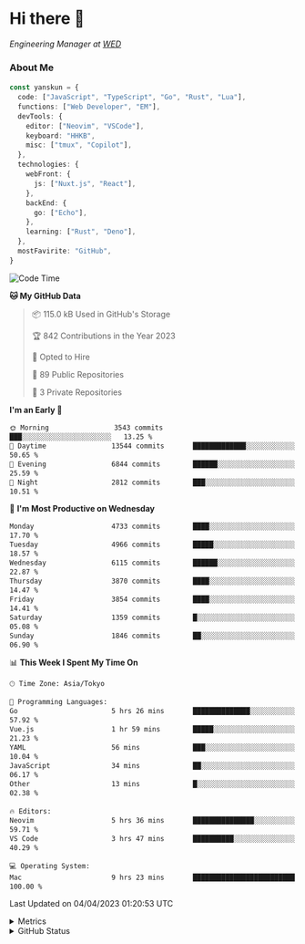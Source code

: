 # Hi there&nbsp;:wave:

<!-- ![Alt text](https://spotify-recently-played-readme.vercel.app/api?user=31kynbuubkiu3r4qh4hjuaglhfay) -->

_Engineering Manager at [WED](https://github.com/wedinc)_

### About Me

```ts
const yanskun = {
  code: ["JavaScript", "TypeScript", "Go", "Rust", "Lua"],
  functions: ["Web Developer", "EM"],
  devTools: {
    editor: ["Neovim", "VSCode"],
    keyboard: "HHKB",
    misc: ["tmux", "Copilot"],
  },
  technologies: {
    webFront: {
      js: ["Nuxt.js", "React"],
    },
    backEnd: {
      go: ["Echo"],
    },
    learning: ["Rust", "Deno"],
  },
  mostFavirite: "GitHub",
}
```

<!--START_SECTION:waka-->
![Code Time](http://img.shields.io/badge/Code%20Time-245%20hrs%2027%20mins-blue)

**🐱 My GitHub Data** 

> 📦 115.0 kB Used in GitHub's Storage 
 > 
> 🏆 842 Contributions in the Year 2023
 > 
> 💼 Opted to Hire
 > 
> 📜 89 Public Repositories 
 > 
> 🔑 3 Private Repositories 
 > 
**I'm an Early 🐤** 

```text
🌞 Morning                3543 commits        ███░░░░░░░░░░░░░░░░░░░░░░   13.25 % 
🌆 Daytime                13544 commits       █████████████░░░░░░░░░░░░   50.65 % 
🌃 Evening                6844 commits        ██████░░░░░░░░░░░░░░░░░░░   25.59 % 
🌙 Night                  2812 commits        ███░░░░░░░░░░░░░░░░░░░░░░   10.51 % 
```
📅 **I'm Most Productive on Wednesday** 

```text
Monday                   4733 commits        ████░░░░░░░░░░░░░░░░░░░░░   17.70 % 
Tuesday                  4966 commits        █████░░░░░░░░░░░░░░░░░░░░   18.57 % 
Wednesday                6115 commits        ██████░░░░░░░░░░░░░░░░░░░   22.87 % 
Thursday                 3870 commits        ████░░░░░░░░░░░░░░░░░░░░░   14.47 % 
Friday                   3854 commits        ████░░░░░░░░░░░░░░░░░░░░░   14.41 % 
Saturday                 1359 commits        █░░░░░░░░░░░░░░░░░░░░░░░░   05.08 % 
Sunday                   1846 commits        ██░░░░░░░░░░░░░░░░░░░░░░░   06.90 % 
```


📊 **This Week I Spent My Time On** 

```text
🕑︎ Time Zone: Asia/Tokyo

💬 Programming Languages: 
Go                       5 hrs 26 mins       ██████████████░░░░░░░░░░░   57.92 % 
Vue.js                   1 hr 59 mins        █████░░░░░░░░░░░░░░░░░░░░   21.23 % 
YAML                     56 mins             ███░░░░░░░░░░░░░░░░░░░░░░   10.04 % 
JavaScript               34 mins             ██░░░░░░░░░░░░░░░░░░░░░░░   06.17 % 
Other                    13 mins             █░░░░░░░░░░░░░░░░░░░░░░░░   02.38 % 

🔥 Editors: 
Neovim                   5 hrs 36 mins       ███████████████░░░░░░░░░░   59.71 % 
VS Code                  3 hrs 47 mins       ██████████░░░░░░░░░░░░░░░   40.29 % 

💻 Operating System: 
Mac                      9 hrs 23 mins       █████████████████████████   100.00 % 
```


 Last Updated on 04/04/2023 01:20:53 UTC
<!--END_SECTION:waka-->

<details>
  <summary>Metrics</summary>
  <img src="https://github.com/yanskun/yanskun/blob/main/github-metrics.svg" alt="Metrics">
</details>

<details>
  <summary>GitHub Status</summary>
  <picture>
    <source media="(prefers-color-scheme: dark)" srcset="https://raw.githubusercontent.com/yanskun/yanskun/master/profile-summary-card-output/nord_dark/0-profile-details.svg">
   <img src="https://raw.githubusercontent.com/yanskun/yanskun/master/profile-summary-card-output/default/0-profile-details.svg">
  </picture>
  <br>
  <picture>
    <source media="(prefers-color-scheme: dark)" srcset="https://raw.githubusercontent.com/yanskun/yanskun/master/profile-summary-card-output/nord_dark/1-repos-per-language.svg">
   <img src="https://raw.githubusercontent.com/yanskun/yanskun/master/profile-summary-card-output/default/1-repos-per-language.svg">
  </picture>
  <picture>
    <source media="(prefers-color-scheme: dark)" srcset="https://raw.githubusercontent.com/yanskun/yanskun/master/profile-summary-card-output/nord_dark/2-most-commit-language.svg">
   <img src="https://raw.githubusercontent.com/yanskun/yanskun/master/profile-summary-card-output/default/2-most-commit-language.svg">
  </picture>
  <br>
  <picture>
    <source media="(prefers-color-scheme: dark)" srcset="https://raw.githubusercontent.com/yanskun/yanskun/master/profile-summary-card-output/nord_dark/3-stats.svg">
   <img src="https://raw.githubusercontent.com/yanskun/yanskun/master/profile-summary-card-output/default/3-stats.svg">
  </picture>
  <picture>
    <source media="(prefers-color-scheme: dark)" srcset="https://raw.githubusercontent.com/yanskun/yanskun/master/profile-summary-card-output/nord_dark/4-productive-time.svg">
   <img src="https://raw.githubusercontent.com/yanskun/yanskun/master/profile-summary-card-output/default/4-productive-time.svg">
  </picture>
</details>
